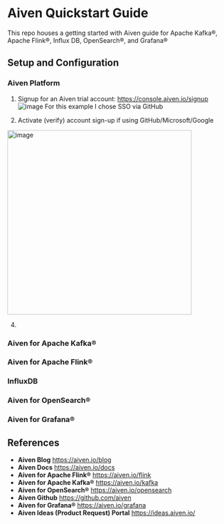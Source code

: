 # Aiven Quickstart Guide

This repo houses a getting started with Aiven guide for Apache Kafka®, Apache Flink®, Influx DB, OpenSearch®, and Grafana®

## Setup and Configuration

### Aiven Platform
1. Signup for an Aiven trial account: https://console.aiven.io/signup
   ![image](https://github.com/curious-jen/aiven/assets/165078304/83561e45-d464-4713-9e2f-839e60a638bc)
   For this example I chose SSO via GitHub

3. Activate (verify) account sign-up if using GitHub/Microsoft/Google
<img width="414" alt="image" src="https://github.com/curious-jen/aiven/assets/165078304/0330cd88-65ec-44c4-ab89-7fd1561ea66e">

4.

### Aiven for Apache Kafka®
### Aiven for Apache Flink®
### InfluxDB 
### Aiven for OpenSearch®
### Aiven for Grafana®


## References
- **Aiven Blog** https://aiven.io/blog
- **Aiven Docs** https://aiven.io/docs
- **Aiven for Apache Flink®** https://aiven.io/flink
- **Aiven for Apache Kafka®** https://aiven.io/kafka
- **Aiven for OpenSearch®** https://aiven.io/opensearch
- **Aiven Github** https://github.com/aiven
- **Aiven for Grafana®** https://aiven.io/grafana
- **Aiven Ideas (Product Request) Portal** https://ideas.aiven.io/ 

